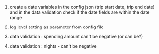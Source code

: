1. create a date variables in the config json 
    (trip start date, trip end date) and in the data validation check 
    if the date fields are within the date range

2. log level setting as parameter from config file

3. data validation : spending amount can't be negative (or can be?)

4. data validation : nights - can't be negative